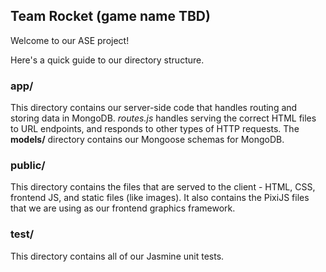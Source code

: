 ## Team Rocket (game name TBD)

Welcome to our ASE project!

Here's a quick guide to our directory structure.

### app/
This directory contains our server-side code that handles routing and storing data in MongoDB. *routes.js* handles serving the correct HTML files to URL endpoints, and responds to other types of HTTP requests. The **models/** directory contains our Mongoose schemas for MongoDB.

### public/
This directory contains the files that are served to the client - HTML, CSS, frontend JS, and static files (like images). It also contains the PixiJS files that we are using as our frontend graphics framework.

### test/
This directory contains all of our Jasmine unit tests.
